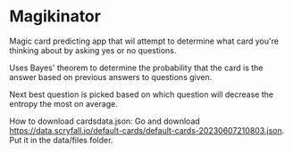 # Magikinator

Magic card predicting app that wil attempt to determine what card you're thinking about by asking yes or no questions. 

Uses Bayes' theorem to determine the probability that the card is the answer based on previous answers to questions given.

Next best question is picked based on which question will decrease the entropy the most on average.


How to download cardsdata.json:
Go and download https://data.scryfall.io/default-cards/default-cards-20230607210803.json. Put it in the data/files folder.